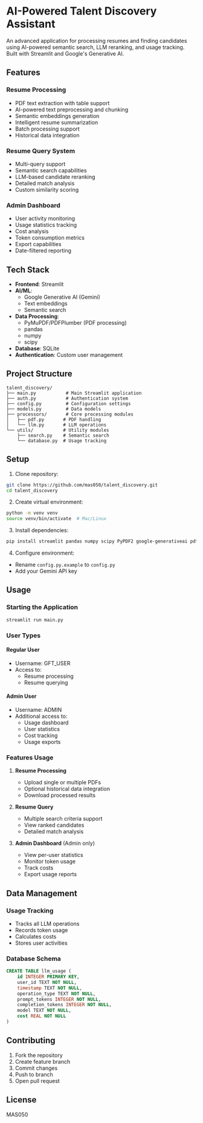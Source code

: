 # AI-Powered Talent Discovery Assistant

An advanced application for processing resumes and finding candidates using AI-powered semantic search, LLM reranking, and usage tracking. Built with Streamlit and Google's Generative AI.

## Features

### Resume Processing
- PDF text extraction with table support
- AI-powered text preprocessing and chunking
- Semantic embeddings generation
- Intelligent resume summarization
- Batch processing support
- Historical data integration

### Resume Query System
- Multi-query support
- Semantic search capabilities
- LLM-based candidate reranking
- Detailed match analysis
- Custom similarity scoring

### Admin Dashboard
- User activity monitoring
- Usage statistics tracking
- Cost analysis
- Token consumption metrics
- Export capabilities
- Date-filtered reporting

## Tech Stack

- **Frontend**: Streamlit
- **AI/ML**: 
  - Google Generative AI (Gemini)
  - Text embeddings
  - Semantic search
- **Data Processing**:
  - PyMuPDF/PDFPlumber (PDF processing)
  - pandas
  - numpy
  - scipy
- **Database**: SQLite
- **Authentication**: Custom user management

## Project Structure

```
talent_discovery/
├── main.py           # Main Streamlit application
├── auth.py           # Authentication system
├── config.py         # Configuration settings
├── models.py         # Data models
├── processors/       # Core processing modules
│   ├── pdf.py       # PDF handling
│   └── llm.py       # LLM operations
└── utils/           # Utility modules
    ├── search.py    # Semantic search
    └── database.py  # Usage tracking
```

## Setup

1. Clone repository:
```bash
git clone https://github.com/mas050/talent_discovery.git
cd talent_discovery
```

2. Create virtual environment:
```bash
python -m venv venv
source venv/bin/activate  # Mac/Linux
```

3. Install dependencies:
```bash
pip install streamlit pandas numpy scipy PyPDF2 google-generativeai pdfplumber
```

4. Configure environment:
- Rename `config.py.example` to `config.py`
- Add your Gemini API key

## Usage

### Starting the Application
```bash
streamlit run main.py
```

### User Types

#### Regular User
- Username: GFT_USER
- Access to:
  - Resume processing
  - Resume querying

#### Admin User
- Username: ADMIN
- Additional access to:
  - Usage dashboard
  - User statistics
  - Cost tracking
  - Usage exports

### Features Usage

1. **Resume Processing**
   - Upload single or multiple PDFs
   - Optional historical data integration
   - Download processed results

2. **Resume Query**
   - Multiple search criteria support
   - View ranked candidates
   - Detailed match analysis

3. **Admin Dashboard** (Admin only)
   - View per-user statistics
   - Monitor token usage
   - Track costs
   - Export usage reports

## Data Management

### Usage Tracking
- Tracks all LLM operations
- Records token usage
- Calculates costs
- Stores user activities

### Database Schema
```sql
CREATE TABLE llm_usage (
    id INTEGER PRIMARY KEY,
    user_id TEXT NOT NULL,
    timestamp TEXT NOT NULL,
    operation_type TEXT NOT NULL,
    prompt_tokens INTEGER NOT NULL,
    completion_tokens INTEGER NOT NULL,
    model TEXT NOT NULL,
    cost REAL NOT NULL
)
```

## Contributing

1. Fork the repository
2. Create feature branch
3. Commit changes
4. Push to branch
5. Open pull request

## License

MAS050
